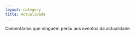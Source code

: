 ```yaml
---
layout: category
title: Actualidade
---
```


Comentários que ninguém pediu aos eventos da actualidade